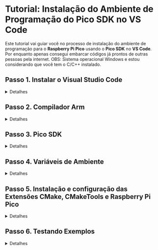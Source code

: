 # Tutorial: Instalação do Ambiente de Programação do Pico SDK no VS Code

Este tutorial vai guiar você no processo de instalação do ambiente de programação para o **Raspberry Pi Pico** usando o **Pico SDK** no **VS Code**.
Por enquanto apenas consegui embarcar códigos já prontos de outras pessoas pela internet. OBS: Sistema operacional Windows e estou considerando que você tem o C/C++ instalado.

## Passo 1. Instalar o Visual Studio Code
<details>
  <summary>Detalhes</summary>
  - Baixe o Visual Studio Code no [site oficial](https://code.visualstudio.com/).
  - Siga o assistente de instalação para a sua plataforma (Windows, macOS ou Linux).
  img
</details>

## Passo 2. Compilador Arm
<details>
  <summary>Detalhes</summary>
  - Baixe AArch32 bare-metal no formato .exe (executável) Link: https://developer.arm.com/downloads/-/arm-gnu-toolchain-downloads
  - Cuidado que no final da instalação é importante você marcar a caixinha declarando que você deseja adicionar as variáveis de ambiente (Add Path to enviroment Variable)
  img
</details>

## Passo 3. Pico SDK
<details>
  <summary>Detalhes</summary>
  - Acesse o reposítorio: https://github.com/raspberrypi/pico-setup-windows/releases/tag/v1.5.1.
  - Clique em last release na direita inferior.
  - Baixe a última versão standalone no formato .exe
  - Abra o instalador como administrador e anote o local da instalação em algum canto.
  - No final escolha uma pasta de fácil acesso para você colocar os exemplos (blink,pwm,etc...) para que você possa testar ou aprender.
  img
</details>

## Passo 4. Variáveis de Ambiente
<details>
  <summary>Detalhes</summary>
  - Segure o botão Windows e aperte R.
  - No campo de texto escreva sysdm.cpl, vá em avançados e variáveis de ambiente.
  - A partir daqui você vai encontrar dois campos um das variáveis do usuario e outro das variáveis do sistema.
  - Em ambos você vai seguir o mesmo processo, primeiro clique em novo, irá aparecer dois campos.
  - Em nome da variável você irá inserir "PIKO_SDK_PATH" (sem aspas) 
  - Em valor da variável você irá inserir o diretório de onde você fez instalação do pico-sdk (Exemplo: C:\Program Files\Raspberry Pi\Pico SDK v1.5.1)
  - Confirme e novamente vamos clicar em novo em nome você irá inserir "PICO_TOOLCHAIN_PATH" (sem aspas)
  - Em valor da variável você irá inserir o diretório do pico-sdk propriamente dito (Exemplo: C:\Program Files\Raspberry Pi\Pico SDK v1.5.1\pico-sdk)
  - Agora que você fez isso em variáveis de usuário, faça o mesmo processo em variáveis do sistema.
  - Só faça esse processo caso as variáveis de ambiente ( "PIKO_SDK_PATH" e "PICO_TOOLCHAIN_PATH") não estiverem listadas.
  img
</details>

## Passo 5. Instalação e configuração das Extensões CMake, CMakeTools e Raspberry Pi Pico
<details>
  <summary>Detalhes</summary>
  - Abra o VScode vá no icone de extensões e instale o CMake e CMakeTools:
  img
  - O CMakeTools precisa ser configurado, clique na engranagem que aparece na tela do plug-in e selecione Settings.
  - Procure pelo nome CMake Path e confirme que está escrito "cmake" (sem aspas)
  img
  - Logo em baixo está "Cmake: Configure Enviroment" caso não haja nenhuma linha adicionada.
  - Clique em add e adicione em item "PICO_SDK_PATH" (sem aspas) e em value o diretório de instalação (Exemplo:C:\Program Files\Raspberry Pi\Pico SDK v1.5.1)
  img
  - Agora busque por generator e escreva "NMake Makefiles" (sem aspas)
  img
  - De volta ao menu de extensões procure por Raspberry Pi Pico e instale.
  img
</details>

## Passo 6. Testando Exemplos
<details>
  <summary>Detalhes</summary>
  - 
</details>
